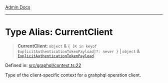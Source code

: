 [Admin Docs](/)

***

# Type Alias: CurrentClient

> **CurrentClient**: `object` & `{ [K in keyof ExplicitAuthenticationTokenPayload]?: never }` \| `object` & [`ExplicitAuthenticationTokenPayload`](ExplicitAuthenticationTokenPayload.md)

Defined in: [src/graphql/context.ts:22](https://github.com/syedali237/talawa-api/blob/1ea81b2cbc70edeabb13ce54739da6a490530cde/src/graphql/context.ts#L22)

Type of the client-specific context for a grahphql operation client.

